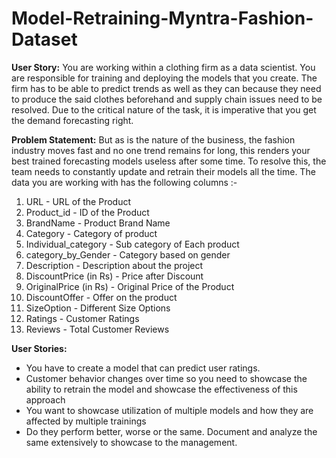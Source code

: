 # Model-Retraining-Myntra-Fashion-Dataset

**User Story:**
You are working within a clothing firm as a data scientist. You are responsible for training and
deploying the models that you create. The firm has to be able to predict trends as well as they
can because they need to produce the said clothes beforehand and supply chain issues need to
be resolved. Due to the critical nature of the task, it is imperative that you get the demand
forecasting right.

**Problem Statement:**
But as is the nature of the business, the fashion industry moves fast and no one trend remains
for long, this renders your best trained forecasting models useless after some time. To resolve
this, the team needs to constantly update and retrain their models all the time. The data you are
working with has the following columns :-
1. URL - URL of the Product
2. Product_id - ID of the Product
3. BrandName - Product Brand Name
4. Category - Category of product
5. Individual_category - Sub category of Each product
6. category_by_Gender - Category based on gender
7. Description - Description about the project
8. DiscountPrice (in Rs) - Price after Discount
9. OriginalPrice (in Rs) - Original Price of the Product
10. DiscountOffer - Offer on the product
11. SizeOption - Different Size Options
12. Ratings - Customer Ratings
13. Reviews - Total Customer Reviews
    
**User Stories:**
- You have to create a model that can predict user ratings.
- Customer behavior changes over time so you need to showcase the ability to retrain the model
and showcase the effectiveness of this approach
- You want to showcase utilization of multiple models and how they are affected by multiple
trainings
- Do they perform better, worse or the same. Document and analyze the same extensively to
showcase to the management.
